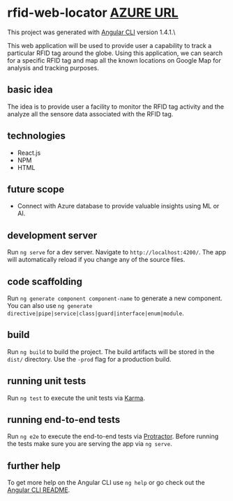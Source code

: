 # rfid-web-locator [AZURE URL](http://weblocatorrfid.azurewebsites.net) 

This project was generated with [Angular CLI](https://github.com/angular/angular-cli) version 1.4.1.\

This web application will be used to provide user a capability to track a particular RFID tag around the globe. Using this application, we can search for a specific RFID tag and map all the known locations on Google Map for analysis and tracking purposes.

## basic idea
The idea is to provide user a facility to monitor the RFID tag activity and the analyze all the sensore data associated with the RFID tag.

## technologies

- React.js
- NPM
- HTML

## future scope
- Connect with Azure database to provide valuable insights using ML or AI.

## development server

Run `ng serve` for a dev server. Navigate to `http://localhost:4200/`. The app will automatically reload if you change any of the source files.

## code scaffolding

Run `ng generate component component-name` to generate a new component. You can also use `ng generate directive|pipe|service|class|guard|interface|enum|module`.

## build

Run `ng build` to build the project. The build artifacts will be stored in the `dist/` directory. Use the `-prod` flag for a production build.

## running unit tests

Run `ng test` to execute the unit tests via [Karma](https://karma-runner.github.io).

## running end-to-end tests

Run `ng e2e` to execute the end-to-end tests via [Protractor](http://www.protractortest.org/).
Before running the tests make sure you are serving the app via `ng serve`.

## further help

To get more help on the Angular CLI use `ng help` or go check out the [Angular CLI README](https://github.com/angular/angular-cli/blob/master/README.md).
